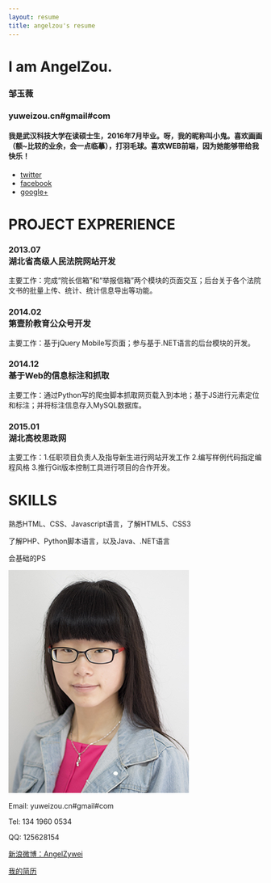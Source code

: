 ```yaml
---
layout: resume
title: angelzou's resume
---
```

<div id="angel-resume">
    <div class="section an-info active">
        <div class="an-info-content">
            <h1>I am AngelZou.</h1>
            <h3>邹玉薇</h3>
            <h3>yuweizou.cn#gmail#com</h3>
            <h4>我是武汉科技大学在读硕士生，2016年7月毕业。呀，我的昵称叫小鬼。喜欢画画（额~比较的业余，会一点临摹），打羽毛球。喜欢<span>WEB前端</span>，因为她能够带给我快乐！</h4><!--more-->
            <ul class="an-social">
                <li><a target="_blank" href="https://twitter.com/YuweiZou" class="icon-twitter2"><span class="hidden">twitter</span></a></li>
                <li><a target="_blank" href="https://www.facebook.com/angel.zou.12" class="icon-facebook2"><span class="hidden">facebook</span></a></li>
                <li><a target="_blank" href="https://plus.google.com/u/0/" class="icon-googleplus2"><span class="hidden">google+</span></a></li>
            </ul>
        </div>
    </div>
    <div class="section an-project">
        <div class="an-pro-timeline">
        <h1>PROJECT EXPRERIENCE</h1>
        <div class="timeline">
            <h3>
                <div class="an-pro-bg"></div>
                <div class="an-pro-date">2013.07</div>
                <span class="an-pro-title">湖北省高级人民法院网站开发</span>
            </h3>
            <div class="an-pro-content">主要工作：完成“院长信箱”和“举报信箱”两个模块的页面交互；后台关于各个法院文书的批量上传、统计、统计信息导出等功能。</div>
            <h3>
                <div class="an-pro-bg"></div>
                <div class="an-pro-date">2014.02</div>
                <span class="an-pro-title">第壹阶教育公众号开发</span>
            </h3>
            <div class="an-pro-content">主要工作：基于jQuery Mobile写页面；参与基于.NET语言的后台模块的开发。</div>
            <h3>
                <div class="an-pro-bg"></div>
                <div class="an-pro-date">2014.12</div>
                <span class="an-pro-title">基于Web的信息标注和抓取</span>
            </h3>
            <div class="an-pro-content">主要工作：通过Python写的爬虫脚本抓取网页载入到本地；基于JS进行元素定位和标注；并将标注信息存入MySQL数据库。</div>
            <h3>
                <div class="an-pro-bg"></div>
                <div class="an-pro-date">2015.01</div>
                <span class="an-pro-title">湖北高校思政网</span>
            </h3>
            <div class="an-pro-content">主要工作：1.任职项目负责人及指导新生进行网站开发工作
            2.编写样例代码指定编程风格
            3.推行Git版本控制工具进行项目的合作开发。
            </div>
        </div>
        </div>
    </div>
    <div class="section an-skill">
       <div class="an-skill-content">
           <h1>SKILLS</h1>
           <p class="an-skill-info info-1">熟悉HTML、CSS、Javascript语言，了解HTML5、CSS3</p>
           <p class="an-skill-info info-2">了解PHP、Python脚本语言，以及Java、.NET语言</p>
           <p class="an-skill-info info-3">会基础的PS</p>
       </div>
    </div>
    <div class="section an-contact">
        <div class="an-contact-content">
            <img src="/img/mypic.jpg" alt="" class="my-pic">
            <p class="an-contact-info">Email:  yuweizou.cn#gmail#com</p>
            <p class="an-contact-info">Tel: 134 1960 0534</p>
            <p class="an-contact-info">QQ: 125628154</p>
            <p class="an-contact-info"><a href="http://weibo.com/2384822075/profile?topnav=1&wvr=6">新浪微博：AngelZywei</a></p>
            <p class="an-contact-info"><a href="/files/angelzou-resume.pdf">我的简历</a></p>
        </div>
    </div>
</div>
<script type="text/javascript">
    $(function() {
        //全屏滚动插件
        $("#angel-resume").fullpage({
            anchors: ['page1', 'page2', 'page3', 'page4'],
            resize: true,
            loopBottom: true, //滚动到最底部后滚回顶部
            css3: true
        });
    });
</script>